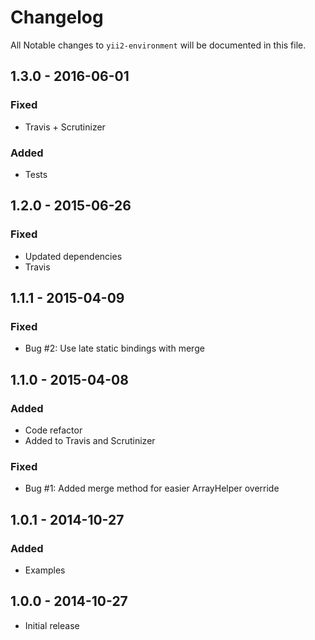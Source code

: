 # Changelog

All Notable changes to `yii2-environment` will be documented in this file.

## 1.3.0 - 2016-06-01

### Fixed
- Travis + Scrutinizer

### Added
- Tests

## 1.2.0 - 2015-06-26

### Fixed
- Updated dependencies
- Travis

## 1.1.1 - 2015-04-09

### Fixed
- Bug #2: Use late static bindings with merge

## 1.1.0 - 2015-04-08

### Added
- Code refactor
- Added to Travis and Scrutinizer

### Fixed
- Bug #1: Added merge method for easier ArrayHelper override

## 1.0.1 - 2014-10-27

### Added
- Examples

## 1.0.0 - 2014-10-27

- Initial release
